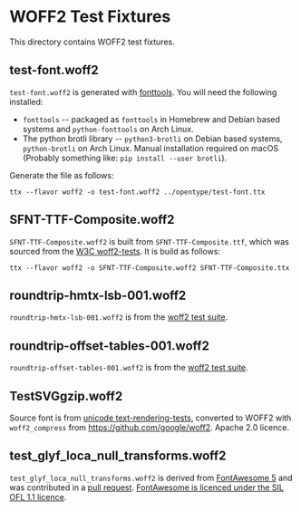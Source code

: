 # WOFF2 Test Fixtures

This directory contains WOFF2 test fixtures.

## test-font.woff2

`test-font.woff2` is generated with [fonttools]. You will need the following installed:

* `fonttools` -- packaged as `fonttools` in Homebrew and Debian based systems
  and `python-fonttools` on Arch Linux.
* The python brotli library -- `python3-brotli` on Debian based systems,
  `python-brotli` on Arch Linux. Manual installation required on macOS
  (Probably something like: `pip install --user brotli`).

Generate the file as follows:

    ttx --flavor woff2 -o test-font.woff2 ../opentype/test-font.ttx

## SFNT-TTF-Composite.woff2

`SFNT-TTF-Composite.woff2` is built from `SFNT-TTF-Composite.ttf`, which was
sourced from the [W3C woff2-tests][W3C woff2-tests-file]. It is build as
follows:

    ttx --flavor woff2 -o SFNT-TTF-Composite.woff2 SFNT-TTF-Composite.ttx

## roundtrip-hmtx-lsb-001.woff2

`roundtrip-hmtx-lsb-001.woff2` is from the [woff2 test suite](https://github.com/w3c/woff2-compiled-tests/blob/506177099f0bf9aad2c72c1fbcac3a25e57e00cc/Decoder/Tests/xhtml1/roundtrip-hmtx-lsb-001.woff2).

## roundtrip-offset-tables-001.woff2

`roundtrip-offset-tables-001.woff2` is from the [woff2 test suite](https://github.com/w3c/woff2-compiled-tests/blob/506177099f0bf9aad2c72c1fbcac3a25e57e00cc/Decoder/Tests/xhtml1/roundtrip-offset-tables-001.woff2).

## TestSVGgzip.woff2

Source font is from [unicode text-rendering-tests](https://github.com/unicode-org/text-rendering-tests/blob/8c516e5741fc398d55183c34686695f5f59f0174/fonts/TestSVGgzip.otf),
converted to WOFF2 with `woff2_compress` from <https://github.com/google/woff2>.
Apache 2.0 licence.

## test_glyf_loca_null_transforms.woff2 

`test_glyf_loca_null_transforms.woff2` is derived from [FontAwesome 5]
and was contributed in a [pull request](https://github.com/yeslogic/allsorts/pull/88).
[FontAwesome is licenced under the SIL OFL 1.1 licence](https://github.com/FortAwesome/Font-Awesome/blob/afecf2af5d897b763e5e8e28d46aad2f710ccad6/LICENSE.txt).


[fonttools]: https://github.com/fonttools/fonttools
[W3C woff2-tests-file]: https://github.com/w3c/woff2-tests/blob/7efc18fb4d4c488ef7ebe04e6cb80ee0ef36741f/generators/resources/SFNT-TTF-Composite.ttf
[FontAwesome 5]: https://github.com/FortAwesome/Font-Awesome/tree/afecf2af5d897b763e5e8e28d46aad2f710ccad6
